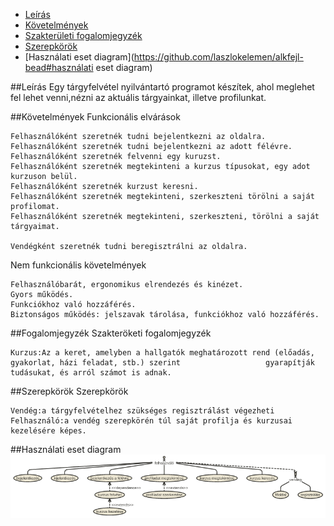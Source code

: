 - [Leírás](https://github.com/laszlokelemen/alkfejl-bead#leírás)
- [Követelmények](https://github.com/laszlokelemen/alkfejl-bead#követelmények)
- [Szakterületi fogalomjegyzék](https://github.com/laszlokelemen/alkfejl-bead#fogalomjegyzék)
- [Szerepkörök](https://github.com/laszlokelemen/alkfejl-bead#szerepkörök)
- [Használati eset diagram](https://github.com/laszlokelemen/alkfejl-bead#használati eset diagram)






##Leírás
Egy tárgyfelvétel nyilvántartó programot készítek, ahol meglehet fel lehet venni,nézni az 
aktuális tárgyainkat, illetve profilunkat.

##Követelmények
Funkcionális elvárások

    Felhasználóként szeretnék tudni bejelentkezni az oldalra.
    Felhasználóként szeretnék tudni bejelentkezni az adott félévre.
    Felhasználóként szeretnék felvenni egy kuruzst.
    Felhasználóként szeretnék megtekinteni a kurzus típusokat, egy adot kurzuson belül.
    Felhasználóként szeretnék kurzust keresni.
    Felhasználóként szeretnék megtekinteni, szerkeszteni törölni a saját profilomat.
    Felhasználóként szeretnék megtekinteni, szerkeszteni, törölni a saját tárgyaimat.
    
    Vendégként szeretnék tudni beregisztrálni az oldalra.    

Nem funkcionális követelmények

    Felhasználóbarát, ergonomikus elrendezés és kinézet.
    Gyors működés.
    Funkciókhoz való hozzáférés.
    Biztonságos működés: jelszavak tárolása, funkciókhoz való hozzáférés.


##Fogalomjegyzék
Szakteröketi fogalomjegyzék

    Kurzus:Az a keret, amelyben a hallgatók meghatározott rend (előadás, gyakorlat, házi feladat, stb.) szerint                   gyarapítják tudásukat, és arról számot is adnak.

##Szerepkörök
Szerepkörök

    Vendég:a tárgyfelvételhez szükséges regisztrálást végezheti
    Felhasználó:a vendég szerepkörén túl saját profilja és kurzusai kezelésére képes. 
##Használati eset diagram
![Használati eset](https://github.com/laszlokelemen/alkfejl-bead/blob/master/usecase.png)

